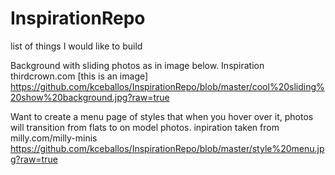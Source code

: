 # InspirationRepo
list of things I would like to build 

Background with sliding photos as in image below. Inspiration thirdcrown.com
[this is an image] https://github.com/kceballos/InspirationRepo/blob/master/cool%20sliding%20show%20background.jpg?raw=true

Want to create a menu page of styles that when you hover over it, photos will transition from flats to on model photos.
inpiration taken from milly.com/milly-minis
https://github.com/kceballos/InspirationRepo/blob/master/style%20menu.jpg?raw=true

